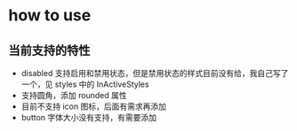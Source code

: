 # how to use

## 当前支持的特性
* disabled 支持启用和禁用状态，但是禁用状态的样式目前没有给，我自己写了一个，见 styles 中的 InActiveStyles
* 支持圆角，添加 rounded 属性
* 目前不支持 icon 图标，后面有需求再添加
* button 字体大小没有支持，有需要添加


